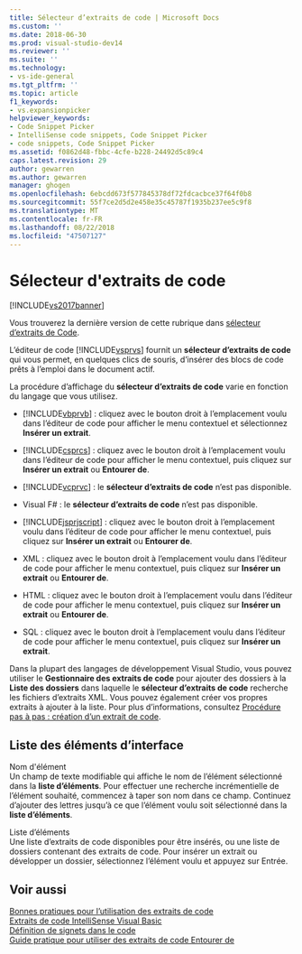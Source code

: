 ```yaml
---
title: Sélecteur d’extraits de code | Microsoft Docs
ms.custom: ''
ms.date: 2018-06-30
ms.prod: visual-studio-dev14
ms.reviewer: ''
ms.suite: ''
ms.technology:
- vs-ide-general
ms.tgt_pltfrm: ''
ms.topic: article
f1_keywords:
- vs.expansionpicker
helpviewer_keywords:
- Code Snippet Picker
- IntelliSense code snippets, Code Snippet Picker
- code snippets, Code Snippet Picker
ms.assetid: f0862d48-fbbc-4cfe-b228-24492d5c89c4
caps.latest.revision: 29
author: gewarren
ms.author: gewarren
manager: ghogen
ms.openlocfilehash: 6ebcdd673f577845378df72fdcacbce37f64f0b8
ms.sourcegitcommit: 55f7ce2d5d2e458e35c45787f1935b237ee5c9f8
ms.translationtype: MT
ms.contentlocale: fr-FR
ms.lasthandoff: 08/22/2018
ms.locfileid: "47507127"
---
```

# <a name="code-snippet-picker"></a>Sélecteur d'extraits de code
[!INCLUDE[vs2017banner](../../includes/vs2017banner.md)]

Vous trouverez la dernière version de cette rubrique dans [sélecteur d’extraits de Code](https://docs.microsoft.com/visualstudio/ide/reference/code-snippet-picker).  
  
  
L’éditeur de code [!INCLUDE[vsprvs](../../includes/vsprvs-md.md)] fournit un **sélecteur d’extraits de code** qui vous permet, en quelques clics de souris, d’insérer des blocs de code prêts à l’emploi dans le document actif.  
  
 La procédure d’affichage du **sélecteur d’extraits de code** varie en fonction du langage que vous utilisez.  
  
-   [!INCLUDE[vbprvb](../../includes/vbprvb-md.md)] : cliquez avec le bouton droit à l’emplacement voulu dans l’éditeur de code pour afficher le menu contextuel et sélectionnez **Insérer un extrait**.  
  
-   [!INCLUDE[csprcs](../../includes/csprcs-md.md)] : cliquez avec le bouton droit à l’emplacement voulu dans l’éditeur de code pour afficher le menu contextuel, puis cliquez sur **Insérer un extrait** ou **Entourer de**.  
  
-   [!INCLUDE[vcprvc](../../includes/vcprvc-md.md)] : le **sélecteur d’extraits de code** n’est pas disponible.  
  
-   Visual F# : le **sélecteur d’extraits de code** n’est pas disponible.  
  
-   [!INCLUDE[jsprjscript](../../includes/jsprjscript-md.md)] : cliquez avec le bouton droit à l’emplacement voulu dans l’éditeur de code pour afficher le menu contextuel, puis cliquez sur **Insérer un extrait** ou **Entourer de**.  
  
-   XML : cliquez avec le bouton droit à l’emplacement voulu dans l’éditeur de code pour afficher le menu contextuel, puis cliquez sur **Insérer un extrait** ou **Entourer de**.  
  
-   HTML : cliquez avec le bouton droit à l’emplacement voulu dans l’éditeur de code pour afficher le menu contextuel, puis cliquez sur **Insérer un extrait** ou **Entourer de**.  
  
-   SQL : cliquez avec le bouton droit à l’emplacement voulu dans l’éditeur de code pour afficher le menu contextuel, puis cliquez sur **Insérer un extrait**.  
  
 Dans la plupart des langages de développement Visual Studio, vous pouvez utiliser le **Gestionnaire des extraits de code** pour ajouter des dossiers à la **Liste des dossiers** dans laquelle le **sélecteur d’extraits de code** recherche les fichiers d’extraits XML. Vous pouvez également créer vos propres extraits à ajouter à la liste. Pour plus d’informations, consultez [Procédure pas à pas : création d’un extrait de code](../../ide/walkthrough-creating-a-code-snippet.md).  
  
## <a name="uielement-list"></a>Liste des éléments d’interface  
 Nom d'élément  
 Un champ de texte modifiable qui affiche le nom de l’élément sélectionné dans la **liste d’éléments**. Pour effectuer une recherche incrémentielle de l’élément souhaité, commencez à taper son nom dans ce champ. Continuez d’ajouter des lettres jusqu’à ce que l’élément voulu soit sélectionné dans la **liste d’éléments**.  
  
 Liste d’éléments  
 Une liste d’extraits de code disponibles pour être insérés, ou une liste de dossiers contenant des extraits de code. Pour insérer un extrait ou développer un dossier, sélectionnez l’élément voulu et appuyez sur Entrée.  
  
## <a name="see-also"></a>Voir aussi  
 [Bonnes pratiques pour l’utilisation des extraits de code](../../ide/best-practices-for-using-code-snippets.md)   
 [Extraits de code IntelliSense Visual Basic](http://msdn.microsoft.com/library/ffdde4c9-8141-4906-b09b-15181357a643)   
 [Définition de signets dans le code](../../ide/setting-bookmarks-in-code.md)   
 [Guide pratique pour utiliser des extraits de code Entourer de](../../ide/how-to-use-surround-with-code-snippets.md)



